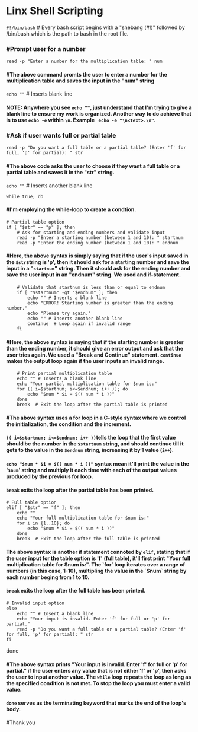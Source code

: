 # Linx Shell Scripting

`#!/bin/bash` # Every bash script begins with a "shebang (#!)" followed by /bin/bash which is the path to bash in the root file.

### #Prompt user for a number

`read -p "Enter a number for the multiplication table: " num`

#### #The above command promts the user to enter a number for the multiplication table and saves the input in the "num" string

`echo ""` # Inserts blank line

#### NOTE: Anywhere you see `echo ""`, just understand that I'm trying to give a blank line to ensure my work is organized. Another way to do achieve that is to use  `echo -e` within `\n`. Example ` echo -e "\n<text>.\n"`. 

### #Ask if user wants full or partial table
`read -p "Do you want a full table or a partial table? (Enter 'f' for full, 'p' for partial): " str`

#### #The above code asks the user to choose if they want a full table or a partial table and saves it in the "str" string.

`echo ""` # Inserts another blank line

`while true; do`
#### #I'm employing the while-loop to create a condtion.     
    # Partial table option
    if [ "$str" == "p" ]; then
        # Ask for starting and ending numbers and validate input
        read -p "Enter a starting number (between 1 and 10): " startnum
        read -p "Enter the ending number (between 1 and 10): " endnum

#### #Here, the above syntax is simply saying that if the user's input saved in the `$str`string is 'p', then it should ask for a starting number and save the input in a "`startnum`" string. Then it should ask for the ending number and save the user input in an "endnum" string. We used and if-statement.

        # Validate that startnum is less than or equal to endnum
        if [ "$startnum" -gt "$endnum" ]; then
            echo "" # Inserts a blank line
            echo "ERROR! Starting number is greater than the ending number."
            echo "Please try again."
            echo "" # Inserts another blank line
            continue  # Loop again if invalid range
        fi

#### #Here, the above syntax is saying that if the starting number is greater than the ending number, it should give an error output and ask that the user tries again. We used a "Break and Continue" statement. `continue` makes the output loop again if the user inputs an invalid range. 

        # Print partial multiplication table
        echo "" # Inserts a blank line
        echo "Your partial multiplication table for $num is:"
        for (( i=$startnum; i<=$endnum; i++ )); do
            echo "$num * $i = $(( num * i ))"
        done
        break  # Exit the loop after the partial table is printed

#### #The above syntax uses a for loop in a C-style syntax where we control the initialization, the condition and the increment.
#### `(( i=$startnum; i<=$endnum; i++ ))`tells the loop that the first value should be the number in the `$startnum` string, and should continue till it gets to the value in the `$endnum` string, increasing it by 1 value (`i++`).
#### `echo "$num * $i = $(( num * i ))"` syntax mean it'll print the value in the '`$num`' string and multiply it each time with each of the output values produced by the previous for loop.
#### `break` exits the loop after the partial table has been printed.


    # Full table option
    elif [ "$str" == "f" ]; then
        echo ""
        echo "Your full multiplication table for $num is:"
        for i in {1..10}; do
            echo "$num * $i = $(( num * i ))"
        done
        break  # Exit the loop after the full table is printed

#### The above syntax is another if statement connoted by `elif`, stating that if the user input for the table option is 'f' (full table), it'll first print "Your full multiplication table for $num is:". The `for` loop iterates over a range of numbers (in this case, 1-10), multipling the value in the `$num` string by each number beging from 1 to 10.
#### `break` exits the loop after the full table has been printed.

    # Invalid input option
    else
        echo "" # Insert a blank line
        echo "Your input is invalid. Enter 'f' for full or 'p' for partial."
        read -p "Do you want a full table or a partial table? (Enter 'f' for full, 'p' for partial): " str
    fi
done

#### #The above syntax prints "Your input is invalid. Enter 'f' for full or 'p' for partial." if the user enters any value that is not either 'f' or 'p', then asks the user to input another value. The `while` loop repeats the loop as long as the specified condition is not met. To stop the loop you must enter a valid value.
#### `done`  serves as the terminating keyword that marks the end of the loop's body.

#Thank you